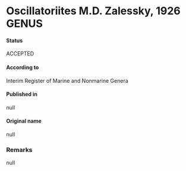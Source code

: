 Oscillatoriites M.D. Zalessky, 1926 GENUS
=======

#### Status
ACCEPTED

#### According to
Interim Register of Marine and Nonmarine Genera

#### Published in
null

#### Original name
null

### Remarks
null